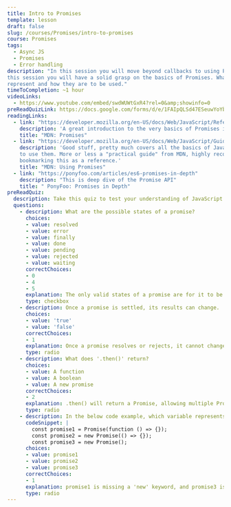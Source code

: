 ```yaml
---
title: Intro to Promises
template: lesson
draft: false
slug: /courses/Promises/intro-to-promises
course: Promises
tags:
  - Async JS
  - Promises
  - Error handling
description: "In this session you will move beyond callbacks to using Promises. By the end of
this session you will have a solid grasp on the basics of Promises. What they
represent and how they are to be used."
timeToCompletion: ~1 hour
videoLinks: 
  - https://www.youtube.com/embed/swdWUWtGxR4?rel=0&amp;showinfo=0
preReadQuizLink: https://docs.google.com/forms/d/e/1FAIpQLSd47ESeuwYoYbc_R-i33ilaPwoEY7D5OMUUOVUwk1hiLvZ3mQ/viewform
readingLinks: 
  - link: "https://developer.mozilla.org/en-US/docs/Web/JavaScript/Reference/Global_Objects/Promise"
    description: 'A great introduction to the very basics of Promises in JavaScript from MDN.'
    title: "MDN: Promises"
  - link: "https://developer.mozilla.org/en-US/docs/Web/JavaScript/Guide/Using_promises"
    description: 'Good stuff, pretty much covers all the basics of JavaScript Promises and how
    to use them. More or less a "practical guide" from MDN, highly recommend
    bookmarking this as a reference.'
    title: "MDN: Using Promises"
  - link: "https://ponyfoo.com/articles/es6-promises-in-depth"
    description: "This is deep dive of the Promise API"
    title: " PonyFoo: Promises in Depth"
preReadQuiz:
  description: Take this quiz to test your understanding of JavaScript Promises!
  questions: 
    - description: What are the possible states of a promise?
      choices:
      - value: resolved
      - value: error
      - value: finally
      - value: done
      - value: pending
      - value: rejected
      - value: waiting
      correctChoices: 
      - 0
      - 4
      - 5
      explanation: The only valid states of a promise are for it to be pending (in flight), resolved (succeeded without error), or rejected (an error occurred.)
      type: checkbox
    - description: Once a promise is settled, its results can change.
      choices:
      - value: 'true'
      - value: 'false'
      correctChoices: 
      - 1
      explanation: Once a promise resolves or rejects, it cannot change its status (to pending, resolved, or rejected.)
      type: radio
    - description: What does '.then()' return?
      choices:
      - value: A function
      - value: A boolean
      - value: A new promise
      correctChoices: 
      - 2
      explanation: .then() will return a Promise, allowing multiple Promises to be chained onto each other.
      type: radio
    - description: In the below code example, which variable represents a valid declaration of a Promise?
      codeSnippet: |
        const promise1 = Promise(function () => {});
        const promise2 = new Promise(() => {});
        const promise3 = new Promise();
      choices:
      - value: promise1
      - value: promise2
      - value: promise3
      correctChoices: 
      - 1
      explanation: promise1 is missing a 'new' keyword, and promise3 is missing a function within the contents of the Promise to actually execute.
      type: radio
---
```

